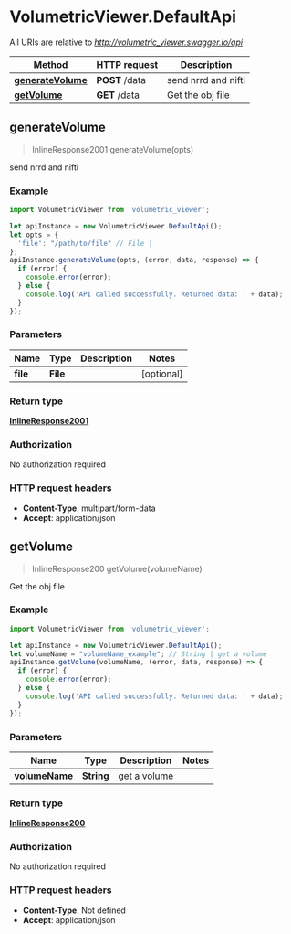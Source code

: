 # VolumetricViewer.DefaultApi

All URIs are relative to *http://volumetric_viewer.swagger.io/api*

Method | HTTP request | Description
------------- | ------------- | -------------
[**generateVolume**](DefaultApi.md#generateVolume) | **POST** /data | send nrrd and nifti
[**getVolume**](DefaultApi.md#getVolume) | **GET** /data | Get the obj file



## generateVolume

> InlineResponse2001 generateVolume(opts)

send nrrd and nifti

### Example

```javascript
import VolumetricViewer from 'volumetric_viewer';

let apiInstance = new VolumetricViewer.DefaultApi();
let opts = {
  'file': "/path/to/file" // File | 
};
apiInstance.generateVolume(opts, (error, data, response) => {
  if (error) {
    console.error(error);
  } else {
    console.log('API called successfully. Returned data: ' + data);
  }
});
```

### Parameters


Name | Type | Description  | Notes
------------- | ------------- | ------------- | -------------
 **file** | **File**|  | [optional] 

### Return type

[**InlineResponse2001**](InlineResponse2001.md)

### Authorization

No authorization required

### HTTP request headers

- **Content-Type**: multipart/form-data
- **Accept**: application/json


## getVolume

> InlineResponse200 getVolume(volumeName)

Get the obj file

### Example

```javascript
import VolumetricViewer from 'volumetric_viewer';

let apiInstance = new VolumetricViewer.DefaultApi();
let volumeName = "volumeName_example"; // String | get a volume
apiInstance.getVolume(volumeName, (error, data, response) => {
  if (error) {
    console.error(error);
  } else {
    console.log('API called successfully. Returned data: ' + data);
  }
});
```

### Parameters


Name | Type | Description  | Notes
------------- | ------------- | ------------- | -------------
 **volumeName** | **String**| get a volume | 

### Return type

[**InlineResponse200**](InlineResponse200.md)

### Authorization

No authorization required

### HTTP request headers

- **Content-Type**: Not defined
- **Accept**: application/json

